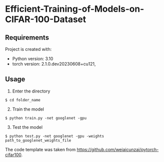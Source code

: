# Efficient-Training-of-Models-on-CIFAR-100-Dataset

## Requirements
Project is created with:
* Python version: 3.10
* torch  version: 2.1.0.dev20230608+cu121,

## Usage

1. Enter the directory
```
$ cd folder_name
```

2. Train the model
```
$ python train.py -net googlenet -gpu
```

3. Test the model
```
$ python test.py -net googlenet -gpu -weights path_to_googlenet_weights_file
```

The code template was taken from https://github.com/weiaicunzai/pytorch-cifar100.
